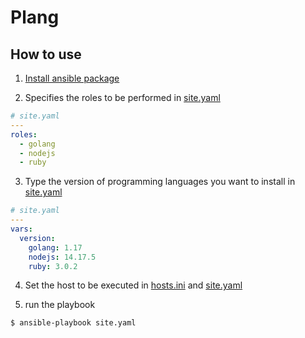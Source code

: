 # Plang

## How to use
1. [Install ansible package](https://docs.ansible.com/ansible/latest/installation_guide/intro_installation.html)

2. Specifies the roles to be performed in [site.yaml](site.yaml)
```yaml
# site.yaml
---
roles:
  - golang
  - nodejs
  - ruby
```

3. Type the version of programming languages you want to install in [site.yaml](site.yaml)

```yaml
# site.yaml
---
vars:
  version:
    golang: 1.17
    nodejs: 14.17.5
    ruby: 3.0.2
```

4. Set the host to be executed in [hosts.ini](hosts.ini) and [site.yaml](site.yaml)

5. run the playbook
```sh
$ ansible-playbook site.yaml
```
